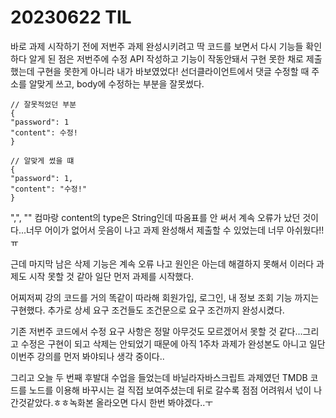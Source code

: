 # 20230622 TIL

바로 과제 시작하기 전에 저번주 과제 완성시키려고 딱 코드를 보면서 다시 기능들 확인하다 알게 된 점은 저번주에 수정 API 작성하고 기능이 작동안돼서 구현 못한 채로 제출했는데 구현을 못한게 아니라 내가 바보였었다! 선더클라이언트에서 댓글 수정할 때 주소를 알맞게 쓰고, body에 수정하는 부분을 잘못썼다.

    // 잘못적었던 부분
    {
    "password": 1
    "content": 수정!
    }

    // 알맞게 썼을 떄
    {
    "password": 1,
    "content": "수정!"
    }

",", "" 컴마랑 content의 type은 String인데 따옴표를 안 써서 계속 오류가 났던 것이다...너무 어이가 없어서 웃음이 나고 과제 완성해서 제출할 수 있었는데 너무 아쉬웠다!!ㅠ

근데 마지막 남은 삭제 기능은 계속 오류 나고 원인은 아는데 해결하지 못해서 이러다 과제도 시작 못할 것 같아 일단 먼저 과제를 시작했다.

어찌저찌 강의 코드를 거의 똑같이 따라해 회원가입, 로그인, 내 정보 조회 기능 까지는 구현했다. 추가로 상세 요구 조건들도 조건문으로 요구 조건까지 완성시켰다.

기존 저번주 코드에서 수정 요구 사항은 정말 아무것도 모르겠어서 못할 것 같다...그리고 수정은 구현이 되고 삭제는 안되었기 때문에 아직 1주차 과제가 완성본도 아니고 일단 이번주 강의를 먼저 봐야되나 생각 중이다..

그리고 오늘 두 번째 후발대 수업을 들었는데 바닐라자바스크립트 과제였던 TMDB 코드를 노드를 이용해 바꾸시는 걸 직접 보여주셨는데 뒤로 갈수록 점점 어려워서 넋이 나간것같았다.ㅎㅎ녹화본 올라오면 다시 한번 봐야겠다..ㅜ
